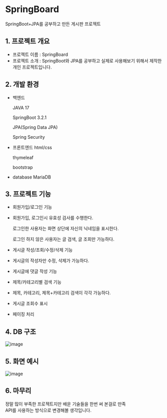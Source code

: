 # SpringBoard

SpringBoot+JPA를 공부하고 만든 게시판 프로젝트

  
## 1. 프로젝트 개요

* 프로젝트 이름 : SpringBoard
* 프로젝트 소개 : SpringBoot와 JPA를 공부하고 실제로 사용해보기 위해서 제작한 개인 프로젝트입니다.

  
## 2. 개발 환경

* 백엔드
  
  JAVA 17
  
  SpringBoot 3.2.1
  
  JPA(Spring Data JPA)
  
  Spring Security
  

* 프론트엔드
  html/css
  
  thymeleaf
  
  bootstrap
  

* database
  MariaDB

  
## 3. 프로젝트 기능

* 회원가입/로그인 기능
* 
   회원가입, 로그인시 유효성 검사를 수행한다.
  
   로그인한 사용자는 화면 상단에 자신의 닉네임을 표시한다.
  
   로그인 하지 않은 사용자는 글 검색, 글 조회만 가능하다.
  
* 게시글 작성/조회/수정/삭제 기능
* 
   게시글의 작성자만 수정, 삭제가 가능하다.
  
* 게시글에 댓글 작성 기능
  
* 제목/카테고리별 검색 기능
* 
   제목, 카테고리, 제목+카테고리 검색이 각각 가능하다.
  
* 게시글 조회수 표시
  
* 페이징 처리



  
## 4. DB 구조
![image](https://github.com/ghksgml0555/SpringBoard/assets/100823964/9e73d5c7-4a80-494b-967a-752ce1969442)


  
## 5. 화면 예시
![image](https://github.com/ghksgml0555/SpringBoard/assets/100823964/d7e7fc48-92b9-4aa5-bc8f-bc776fc77232)


    
## 6. 마무리
정말 많이 부족한 프로젝트지만 배운 기술들을 한번 써 본걸로 만족  
API를 사용하는 방식으로 변경해볼 생각입니다.



